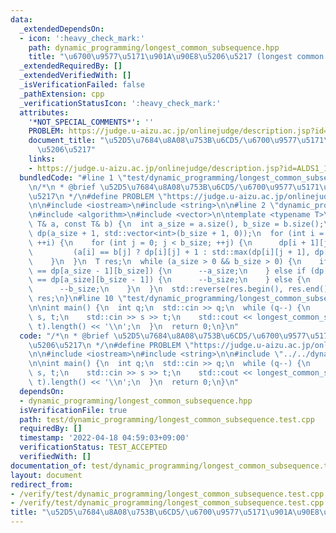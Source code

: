 ```yaml
---
data:
  _extendedDependsOn:
  - icon: ':heavy_check_mark:'
    path: dynamic_programming/longest_common_subsequence.hpp
    title: "\u6700\u9577\u5171\u901A\u90E8\u5206\u5217 (longest common subsequence)"
  _extendedRequiredBy: []
  _extendedVerifiedWith: []
  _isVerificationFailed: false
  _pathExtension: cpp
  _verificationStatusIcon: ':heavy_check_mark:'
  attributes:
    '*NOT_SPECIAL_COMMENTS*': ''
    PROBLEM: https://judge.u-aizu.ac.jp/onlinejudge/description.jsp?id=ALDS1_10_C
    document_title: "\u52D5\u7684\u8A08\u753B\u6CD5/\u6700\u9577\u5171\u901A\u90E8\
      \u5206\u5217"
    links:
    - https://judge.u-aizu.ac.jp/onlinejudge/description.jsp?id=ALDS1_10_C
  bundledCode: "#line 1 \"test/dynamic_programming/longest_common_subsequence.test.cpp\"\
    \n/*\n * @brief \u52D5\u7684\u8A08\u753B\u6CD5/\u6700\u9577\u5171\u901A\u90E8\u5206\
    \u5217\n */\n#define PROBLEM \"https://judge.u-aizu.ac.jp/onlinejudge/description.jsp?id=ALDS1_10_C\"\
    \n\n#include <iostream>\n#include <string>\n\n#line 2 \"dynamic_programming/longest_common_subsequence.hpp\"\
    \n#include <algorithm>\n#include <vector>\n\ntemplate <typename T>\nT longest_common_subsequence(const\
    \ T& a, const T& b) {\n  int a_size = a.size(), b_size = b.size();\n  std::vector<std::vector<int>>\
    \ dp(a_size + 1, std::vector<int>(b_size + 1, 0));\n  for (int i = 0; i < a_size;\
    \ ++i) {\n    for (int j = 0; j < b_size; ++j) {\n      dp[i + 1][j + 1] =\n \
    \         (a[i] == b[j] ? dp[i][j] + 1 : std::max(dp[i][j + 1], dp[i + 1][j]));\n\
    \    }\n  }\n  T res;\n  while (a_size > 0 && b_size > 0) {\n    if (dp[a_size][b_size]\
    \ == dp[a_size - 1][b_size]) {\n      --a_size;\n    } else if (dp[a_size][b_size]\
    \ == dp[a_size][b_size - 1]) {\n      --b_size;\n    } else {\n      res.push_back(a[--a_size]);\n\
    \      --b_size;\n    }\n  }\n  std::reverse(res.begin(), res.end());\n  return\
    \ res;\n}\n#line 10 \"test/dynamic_programming/longest_common_subsequence.test.cpp\"\
    \n\nint main() {\n  int q;\n  std::cin >> q;\n  while (q--) {\n    std::string\
    \ s, t;\n    std::cin >> s >> t;\n    std::cout << longest_common_subsequence(s,\
    \ t).length() << '\\n';\n  }\n  return 0;\n}\n"
  code: "/*\n * @brief \u52D5\u7684\u8A08\u753B\u6CD5/\u6700\u9577\u5171\u901A\u90E8\
    \u5206\u5217\n */\n#define PROBLEM \"https://judge.u-aizu.ac.jp/onlinejudge/description.jsp?id=ALDS1_10_C\"\
    \n\n#include <iostream>\n#include <string>\n\n#include \"../../dynamic_programming/longest_common_subsequence.hpp\"\
    \n\nint main() {\n  int q;\n  std::cin >> q;\n  while (q--) {\n    std::string\
    \ s, t;\n    std::cin >> s >> t;\n    std::cout << longest_common_subsequence(s,\
    \ t).length() << '\\n';\n  }\n  return 0;\n}\n"
  dependsOn:
  - dynamic_programming/longest_common_subsequence.hpp
  isVerificationFile: true
  path: test/dynamic_programming/longest_common_subsequence.test.cpp
  requiredBy: []
  timestamp: '2022-04-18 04:59:03+09:00'
  verificationStatus: TEST_ACCEPTED
  verifiedWith: []
documentation_of: test/dynamic_programming/longest_common_subsequence.test.cpp
layout: document
redirect_from:
- /verify/test/dynamic_programming/longest_common_subsequence.test.cpp
- /verify/test/dynamic_programming/longest_common_subsequence.test.cpp.html
title: "\u52D5\u7684\u8A08\u753B\u6CD5/\u6700\u9577\u5171\u901A\u90E8\u5206\u5217"
---
```


